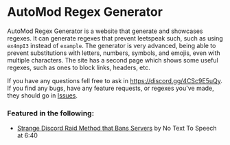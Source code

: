 # AutoMod Regex Generator
AutoMod Regex Generator is a website that generate and showcases regexes. It can generate regexes that prevent leetspeak such, such as using `ex4mpI3` instead of `example`. The generator is very advanced, being able to prevent substitutions with letters, numbers, symbols, and emojis, even with multiple characters. The site has a second page which shows some useful regexes, such as ones to block links, headers, etc.

If you have any questions fell free to ask in https://discord.gg/4CSc9E5uQy. If you find any bugs, have any feature requests, or regexes you've made, they should go in [Issues](https://github.com/treeben77/automod-regex-generator/issues).

### Featured in the following:

- [Strange Discord Raid Method that Bans Servers](https://youtu.be/oCff80qSLUw?t=400) by No Text To Speech at 6:40
